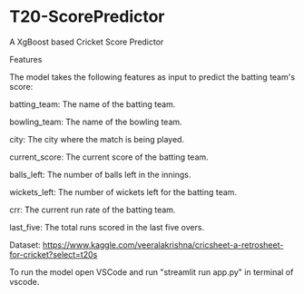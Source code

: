 # T20-ScorePredictor

A XgBoost based Cricket Score Predictor

Features

The model takes the following features as input to predict the batting team's score:

 batting_team: The name of the batting team.
 
 bowling_team: The name of the bowling team.
 
 city: The city where the match is being played.
 
 current_score: The current score of the batting team.
 
 balls_left: The number of balls left in the innings.
 
 wickets_left: The number of wickets left for the batting team.
 
 crr: The current run rate of the batting team.
 
 last_five: The total runs scored in the last five overs.

Dataset: https://www.kaggle.com/veeralakrishna/cricsheet-a-retrosheet-for-cricket?select=t20s

To run the model open VSCode and run "streamlit run app.py" in terminal of vscode.
